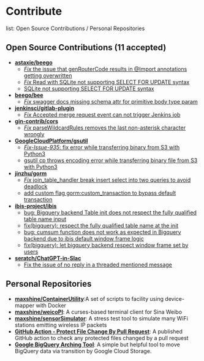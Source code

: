 # Contribute
list: Open Source Contributions / Personal Repositories


## Open Source Contributions (11 accepted)
* [**astaxie/beego**](https://github.com/beego/beego)
  * [*Fix* the issue that genRouterCode results in @Import annotations getting overwritten](https://github.com/astaxie/beego/pull/3583)
  * [*Fix* Read with SQLite not supporting SELECT FOR UPDATE syntax](https://github.com/beego/beego/pull/3992)
  * [SQLite not supporting SELECT FOR UPDATE syntax](https://github.com/beego/beego/issues/3991)
* [**beego/bee**](https://github.com/beego/bee)
  * [*Fix* swagger docs missing schema attr for primitive body type param](https://github.com/beego/bee/pull/595)
* [**jenkinsci/gitlab-plugin**](https://github.com/jenkinsci/gitlab-plugin)
  * [*Fix* Accepted merge request event can not trigger Jenkins job](https://github.com/jenkinsci/gitlab-plugin/pull/951)
* [**gin-contrib/cors**](https://github.com/gin-contrib/cors)
  * [*Fix* parseWildcardRules removes the last non-asterisk character wrongly](https://github.com/gin-contrib/cors/pull/57)
* [**GoogleCloudPlatform/gsutil**](https://github.com/GoogleCloudPlatform/gsutil)
  * [*Fix-Issue-935*: fix error while transferring binary from S3 with Python3](https://github.com/GoogleCloudPlatform/gsutil/pull/936)
  * [gsutil cp throws encoding error while transferring binary file from S3 with Python3](https://github.com/GoogleCloudPlatform/gsutil/issues/935)
* [**jinzhu/gorm**](https://github.com/jinzhu/gorm)
  * [*Fix* join_table_handler break insert select into two queries to avoid deadlock](https://github.com/jinzhu/gorm/pull/11)
  * [add custom flag gorm:custom_transaction to bypass default transaction](https://github.com/jinzhu/gorm/pull/12)
* [**ibis-project/ibis**](https://github.com/ibis-project/ibis)
  * [bug: Bigquery backend Table init does not respect the fully qualified table name input](https://github.com/ibis-project/ibis/issues/6715) 
  * [fix(bigquery): respect the fully qualified table name at the init](https://github.com/ibis-project/ibis/pull/6717)
  * [bug: cumsum function does not work as expected in Bigquery backend due to ibis default window frame logic](https://github.com/ibis-project/ibis/issues/10699)
  * [fix(bigquery): let bigquery backend respect window frame set by users](https://github.com/ibis-project/ibis/pull/10700)
* [**seratch/ChatGPT-in-Slac**](https://github.com/seratch/ChatGPT-in-Slack)
  * [Fix the issue of no reply in a threaded mentioned message](https://github.com/seratch/ChatGPT-in-Slack/pull/71)
    
## Personal Repositories
* [**maxshine/ContainerUtility**](https://github.com/maxshine/ContainerUtility):A set of scripts to facility using device-mapper with Docker
* [**maxshine/weicoPI**](https://github.com/maxshine/weicoPI): A curses-based terminal client for Sina Weibo
* [**maxshine/sensorSimulator**](https://github.com/maxshine/sensorSimulator): A stress test tool to simulate many WiFi stations emitting wireless IP packets
* [**GitHub Action - Protect File Change By Pull Request**](https://github.com/marketplace/actions/protect-file-change-by-pull-request): A published GitHub action to check any protected files changed by a pull request
* [**Google BigQuery Arching Tool**](https://github.com/maxshine/personal-continuous-integrations/blob/main/src/customizable_continuous_integration/automations/bigquery_archiver/README.md): A simple but helpful tool to move BigQuery data via transition by Google Cloud Storage.
